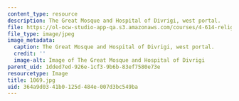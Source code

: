 ```yaml
---
content_type: resource
description: The Great Mosque and Hospital of Divrigi, west portal.
file: https://ol-ocw-studio-app-qa.s3.amazonaws.com/courses/4-614-religious-architecture-and-islamic-cultures-fall-2002/364a9d0341b0125d484e007d3bc549ba_1069.jpg
file_type: image/jpeg
image_metadata:
  caption: The Great Mosque and Hospital of Divrigi, west portal.
  credit: ''
  image-alt: Image of The Great Mosque and Hospital of Divrigi
parent_uid: 1dded7ed-926e-1cf3-9b6b-83ef7580e73e
resourcetype: Image
title: 1069.jpg
uid: 364a9d03-41b0-125d-484e-007d3bc549ba
---
```

